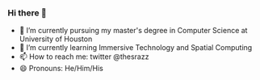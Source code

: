 ### Hi there 👋


- 🔭 I’m currently pursuing my master's degree in Computer Science at University of Houston
- 🌱 I’m currently learning Immersive Technology and Spatial Computing
- 📫 How to reach me: twitter @thesrazz
- 😄 Pronouns: He/Him/His
